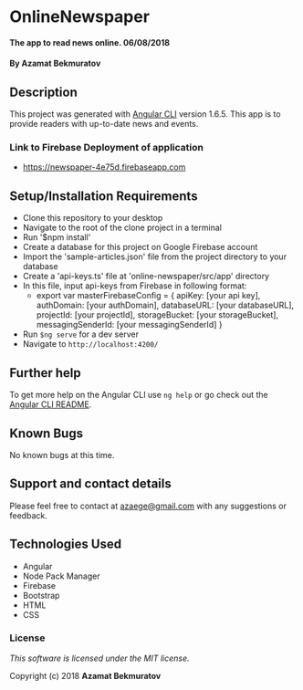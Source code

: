 # OnlineNewspaper

#### The app to read news online. 06/08/2018

#### By **Azamat Bekmuratov**

## Description

This project was generated with [Angular CLI](https://github.com/angular/angular-cli) version 1.6.5. This app is to provide readers with up-to-date news and events.

### Link to Firebase Deployment of application

* https://newspaper-4e75d.firebaseapp.com

## Setup/Installation Requirements

* Clone this repository to your desktop
* Navigate to the root of the clone project in a terminal
* Run '$npm install'
* Create a database for this project on Google Firebase account
* Import the 'sample-articles.json' file from the project directory to your database
* Create a 'api-keys.ts' file at 'online-newspaper/src/app' directory
* In this file, input api-keys from Firebase in following format:
    * export var masterFirebaseConfig = {
          apiKey: [your api key],
          authDomain: [your authDomain],
          databaseURL: [your databaseURL],
          projectId: [your projectId],
          storageBucket: [your storageBucket],
          messagingSenderId: [your messagingSenderId]
      }
* Run `$ng serve` for a dev server
* Navigate to `http://localhost:4200/`

## Further help

To get more help on the Angular CLI use `ng help` or go check out the [Angular CLI README](https://github.com/angular/angular-cli/blob/master/README.md).

## Known Bugs

No known bugs at this time.

## Support and contact details

Please feel free to contact at azaege@gmail.com with any suggestions or feedback.

## Technologies Used

* Angular
* Node Pack Manager
* Firebase
* Bootstrap
* HTML
* CSS

### License

*This software is licensed under the MIT license.*

Copyright (c) 2018 **Azamat Bekmuratov**
